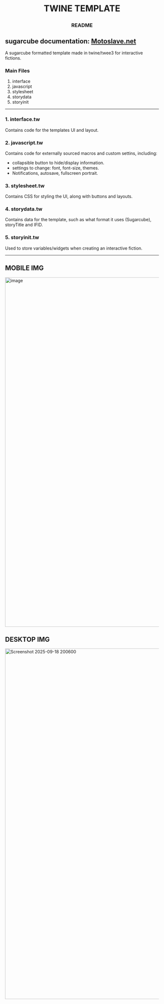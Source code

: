 # <p align="center">TWINE TEMPLATE</p>
### <p align="center">README</p>

sugarcube documentation: [Motoslave.net](https://www.motoslave.net/sugarcube/2/docs/#guide-installation)
---
A sugarcube formatted template made in twine/twee3 for interactive fictions.

### Main Files
1. interface
2. javascript
3. stylesheet
4. storydata
5. storyinit

---
### 1. interface.tw
Contains code for the templates UI and layout.

### 2. javascript.tw
Contains code for externally sourced macros and custom settins, including:
- collapsible button to hide/display information.
- settings to change: font, font-size, themes.
- Notifications, autosave, fullscreen portrait. 

### 3. stylesheet.tw
Contains CSS for styling the UI, along with buttons and layouts. 

### 4. storydata.tw
Contains data for the template, such as what format it uses (Sugarcube), storyTitle and IFID.

### 5. storyinit.tw
Used to store variables/widgets when creating an interactive fiction. 

---
## MOBILE IMG
<img width="1005" height="1145" alt="image" src="https://github.com/user-attachments/assets/7b64e10a-7404-4562-a9d8-6ec9471fc895" />

## DESKTOP IMG
<img width="2015" height="1149" alt="Screenshot 2025-09-18 200600" src="https://github.com/user-attachments/assets/41e4c926-6d72-4c4e-85b4-744716eb410b" />
